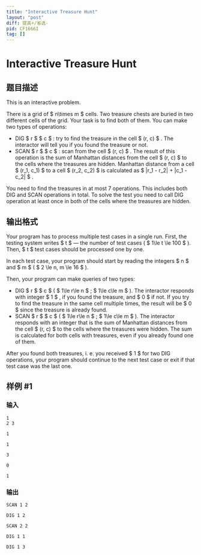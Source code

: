 ```yaml
---
title: "Interactive Treasure Hunt"
layout: "post"
diff: 提高+/省选-
pid: CF1666I
tag: []
---
```


# Interactive Treasure Hunt

## 题目描述

This is an interactive problem.

There is a grid of $ n\times m $ cells. Two treasure chests are buried in two different cells of the grid. Your task is to find both of them. You can make two types of operations:

- DIG $ r $ $ c $ : try to find the treasure in the cell $ (r, c) $ . The interactor will tell you if you found the treasure or not.
- SCAN $ r $ $ c $ : scan from the cell $ (r, c) $ . The result of this operation is the sum of Manhattan distances from the cell $ (r, c) $ to the cells where the treasures are hidden. Manhattan distance from a cell $ (r_1, c_1) $ to a cell $ (r_2, c_2) $ is calculated as $ |r_1 - r_2| + |c_1 - c_2| $ .

You need to find the treasures in at most 7 operations. This includes both DIG and SCAN operations in total. To solve the test you need to call DIG operation at least once in both of the cells where the treasures are hidden.

## 输出格式

Your program has to process multiple test cases in a single run. First, the testing system writes $ t $ — the number of test cases ( $ 1\le t \le 100 $ ). Then, $ t $ test cases should be processed one by one.

In each test case, your program should start by reading the integers $ n $ and $ m $ ( $ 2 \le n, m \le 16 $ ).

Then, your program can make queries of two types:

- DIG $ r $ $ c $  ( $ 1\le r\le n $ ; $ 1\le c\le m $ ). The interactor responds with integer $ 1 $ , if you found the treasure, and $ 0 $ if not. If you try to find the treasure in the same cell multiple times, the result will be $ 0 $ since the treasure is already found.
- SCAN $ r $ $ c $  ( $ 1\le r\le n $ ; $ 1\le c\le m $ ). The interactor responds with an integer that is the sum of Manhattan distances from the cell $ (r, c) $ to the cells where the treasures were hidden. The sum is calculated for both cells with treasures, even if you already found one of them.

After you found both treasures, i. e. you received $ 1 $ for two DIG operations, your program should continue to the next test case or exit if that test case was the last one.

## 样例 #1

### 输入

```
1
2 3

1

1

3

0

1
```

### 输出

```
SCAN 1 2

DIG 1 2

SCAN 2 2

DIG 1 1

DIG 1 3
```


